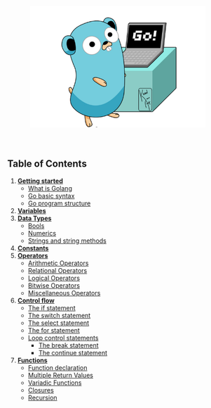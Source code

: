 <h1 align="center">
	<img width="400" src="media/go.png" alt="Gopher">
	<br>
	<br>
</h1>

## Table of Contents
  1. **[Getting started](examples/getting_started)**
     * [What is Golang](examples/getting_started/what_is_golang.md)
     * [Go basic syntax](examples/getting_started/go_syntax.md)
     * [Go program structure](examples/getting_started/go_program_structure.md)
  2. **[Variables](examples/variables/variables.go)**
  3. **[Data Types](examples/data_types)**
      * [Bools](examples/data_types/bool/bool.go)
      * [Numerics](examples/data_types/numeric/numeric.go)
      * [Strings and string methods](examples/data_types/string/string.go)
  4. **[Constants](examples/constant/constant.go)**
  5. **[Operators](examples/operators)**
     * [Arithmetic Operators](examples/operators/arithmetic/arithmetic.go)
     * [Relational Operators](examples/operators/relational/relational.go)
     * [Logical Operators](examples/operators/logical/logical.go)
     * [Bitwise Operators](examples/operators/bitwise/bitwise.go)
     * [Miscellaneous Operators](examples/operators/misc/misc.go)
  6. **[Control flow](examples/control_flow)**
     * [The if statement](examples/control_flow/if/if.go)
     * [The switch statement](examples/control_flow/switch/switch.go)
     * [The select statement](examples/control_flow/select/select.go)
     * [The for statement](examples/control_flow/for/for.go)
     * [Loop control statements](examples/control_flow/for/for.go)
        * [The break statement](examples/control_flow/for/for.go)
        * [The continue statement](examples/control_flow/for/for.go)
  7. **[Functions](examples/functions)**
     * [Function declaration](examples/functions/declaration/declaration.go)
     * [Multiple Return Values](examples/functions/multiple_return/multiple_return.go)
     * [Variadic Functions](examples/functions/variadic/variadic.go)
     * [Closures](examples/functions/closure/closure.go)
     * [Recursion](examples/functions/recursion/recursion.go)